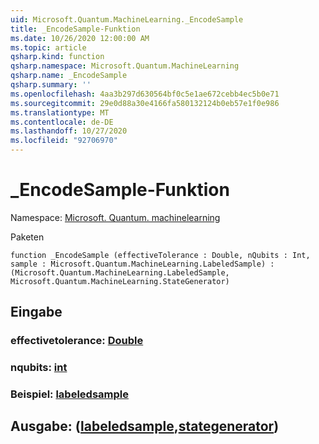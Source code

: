 ```yaml
---
uid: Microsoft.Quantum.MachineLearning._EncodeSample
title: _EncodeSample-Funktion
ms.date: 10/26/2020 12:00:00 AM
ms.topic: article
qsharp.kind: function
qsharp.namespace: Microsoft.Quantum.MachineLearning
qsharp.name: _EncodeSample
qsharp.summary: ''
ms.openlocfilehash: 4aa3b297d630564bf0c5e1ae672cebb4ec5b0e71
ms.sourcegitcommit: 29e0d88a30e4166fa580132124b0eb57e1f0e986
ms.translationtype: MT
ms.contentlocale: de-DE
ms.lasthandoff: 10/27/2020
ms.locfileid: "92706970"
---
```

# <a name="_encodesample-function"></a>_EncodeSample-Funktion

Namespace: [Microsoft. Quantum. machinelearning](xref:Microsoft.Quantum.MachineLearning)

Paketen [](https://nuget.org/packages/)




```qsharp
function _EncodeSample (effectiveTolerance : Double, nQubits : Int, sample : Microsoft.Quantum.MachineLearning.LabeledSample) : (Microsoft.Quantum.MachineLearning.LabeledSample, Microsoft.Quantum.MachineLearning.StateGenerator)
```


## <a name="input"></a>Eingabe

### <a name="effectivetolerance--double"></a>effectivetolerance: [Double](xref:microsoft.quantum.lang-ref.double)




### <a name="nqubits--int"></a>nqubits: [int](xref:microsoft.quantum.lang-ref.int)




### <a name="sample--labeledsample"></a>Beispiel: [labeledsample](xref:Microsoft.Quantum.MachineLearning.LabeledSample)





## <a name="output--labeledsamplestategenerator"></a>Ausgabe: ([labeledsample](xref:Microsoft.Quantum.MachineLearning.LabeledSample),[stategenerator](xref:Microsoft.Quantum.MachineLearning.StateGenerator))

